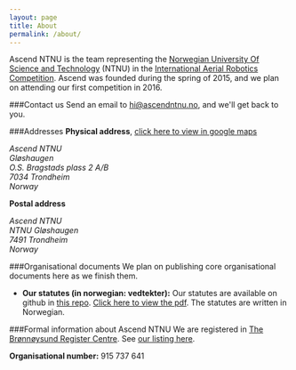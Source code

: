 ```yaml
---
layout: page
title: About
permalink: /about/
---
```

Ascend NTNU is the team representing the [Norwegian University Of Science and Technology][NTNU] (NTNU) in the [International Aerial Robotics Competition][IARC]. Ascend was founded during the spring of 2015, and we plan on attending our first competition in 2016.

###Contact us
Send an email to [hi@ascendntnu.no](mailto:hi@ascendntnu.no), and we'll get back to you.

###Addresses
**Physical address**, [click here to view in google maps][map]
<!--Bruker HTML-kode i markdown for å kunne address-elementer -->
<address>
	Ascend NTNU<br>
	Gløshaugen<br>
	O.S. Bragstads plass 2 A/B<br>
	7034 Trondheim<br>
	Norway
</address>

**Postal address**
<address>
	Ascend NTNU<br>
	NTNU Gløshaugen<br>
	7491 Trondheim<br>
	Norway  
</address>

###Organisational documents
We plan on publishing core organisational documents here as we finish them.

-  **Our statutes (in norwegian: vedtekter):** Our statutes are available on github in [this repo][vedtekter-repo]. [Click here to view the pdf][vedtekter-pdf]. The statutes are written in Norwegian.

###Formal information about Ascend NTNU
We are registered in [The Brønnøysund Register Centre][brreg-en]. See [our listing here][brreg-ascend].

**Organisational number:** 915 737 641

[NTNU]: http://www.ntnu.edu/
[IARC]: http://www.aerialroboticscompetition.org/
[brreg-ascend]: http://w2.brreg.no/enhet/sok/detalj.jsp?orgnr=915737641
[vedtekter-repo]: https://github.com/AscendNTNU/Vedtekter
[vedtekter-pdf]: https://github.com/AscendNTNU/Vedtekter/raw/master/vedtekter.pdf
[brreg-en]: http://www.brreg.no/english/
[map]: http://maps.google.com/?q=O.+S.+Bragstads+Plass+2,+7034+Trondheim,+Norway